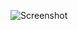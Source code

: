 ![Screenshot](https://raw.githubusercontent.com/Cryakl/Ultimate-RAT-Collection/refs/heads/main/HadesRat/Screenshot.png)
